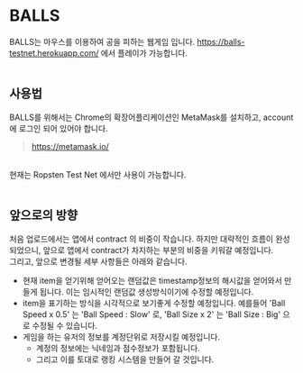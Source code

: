 # BALLS
BALLS는 마우스를 이용하여 공을 피하는 웹게임 입니다.
https://balls-testnet.herokuapp.com/ 에서 플레이가 가능합니다.<br/><br/>


## 사용법
BALLS를 위해서는 Chrome의 확장어플리케이션인 MetaMask를 설치하고, account에 로그인 되어 있어야 합니다.
> https://metamask.io/
<br/>
현재는 Ropsten Test Net 에서만 사용이 가능합니다.
<br/><br/>


## 앞으로의 방향
처음 업로드에서는 앱에서 contract 의 비중이 작습니다. 하지만 대략적인 흐름이 완성되었으니, 앞으로 앱에서 contract가 차지하는 부분의 비중을 키워갈 예정입니다.<br/>
그리고, 앞으로 변경될 세부 사항들은 아래와 같습니다.
- 현재 item을 얻기위해 얻어오는 랜덤값은 timestamp정보의 해시값을 얻어와서 만들게 됩니다. 이는 임시적인 랜덤값 생성방식이기에 수정할 예정입니다.
- item을 표기하는 방식을 시각적으로 보기좋게 수정할 예정입니다. 예를들어 'Ball Speed x 0.5' 는 'Ball Speed : Slow' 로, 'Ball Size x 2' 는 'Ball Size : Big' 으로 수정될 수 있습니다.
- 게임을 하는 유저의 정보를 계정단위로 저장시킬 예정입니다.
	- 계정의 정보에는 닉네임과 점수정보가 포함됩니다.
	- 그리고 이를 토대로 랭킹 시스템을 만들어 갈 것입니다.